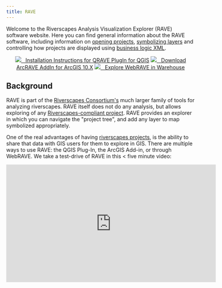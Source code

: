 ```yaml
---
title: RAVE
---
```


Welcome to the Riverscapes Analysis Visualization Explorer (RAVE) software website. Here you can find general information about the RAVE software, including information on [opening projects](open-project.html), [symbolizing layers](symbology.html) and controlling how projects are displayed using [business logic XML](business-logic.html).

<div style="text-align:center">
<a class="button large" href="http://rave.riverscapes.xyz/install.html#qgis-plug-in">
        <img src="{{site.baseurl}}/assets/images/RiverscapesLogo_x16.png">
        &nbsp;&nbsp;Installation Instructions for QRAVE PlugIn for QGIS</a>
<a class="button large" href="https://github.com/Riverscapes/RaveAddIn/releases/latest">
        <img src="{{site.baseurl}}/assets/images/RiverscapesLogo_x16.png">
        &nbsp;&nbsp;Download ArcRAVE AddIn for ArcGIS 10.X</a>
<a class="button large" href="https://data.riverscapes.xyz">
        <img src="{{site.baseurl}}/assets/images/RiverscapesLogo_x16.png">
        &nbsp;&nbsp;Explore WebRAVE in Warehouse</a>
</div>

## Background

RAVE is part of the [Riverscapes Consortium's](http://riverscapes.xyz) much larger family of tools for analyzing riverscapes. RAVE itself does not do any analysis, but allows exploring of any [Riverscapes-compliant project](https://riverscapes.github.io/riverscapes-website/Technical_Reference/Documentation_Standards/Riverscapes_Projects/). RAVE provides an explorer in which you can navigate the "project tree", and add any layer to map symbolized appropriately. 

One of the real advantages of having [riverscapes projects](https://riverscapes.xyz/Tools/Technical_Reference/Documentation_Standards/Riverscapes_Projects/), is the ability to share that data with GIS users for them to explore in GIS. There are multiple ways to use RAVE: the QGIS Plug-In, the ArcGIS Add-in, or through WebRAVE. We take a test-drive of RAVE in this < five minute video:

<div class="responsive-embed">
<iframe width="560" height="315" src="https://www.youtube.com/embed/9gFvuRWC2AI" frameborder="0" allow="accelerometer; autoplay; encrypted-media; gyroscope; picture-in-picture" allowfullscreen></iframe>
</div>